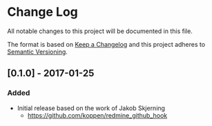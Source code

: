 # Change Log
All notable changes to this project will be documented in this file.

The format is based on [Keep a Changelog](http://keepachangelog.com/) 
and this project adheres to [Semantic Versioning](http://semver.org/).

## [0.1.0] - 2017-01-25
### Added
- Initial release based on the work of Jakob Skjerning
	- https://github.com/koppen/redmine_github_hook

